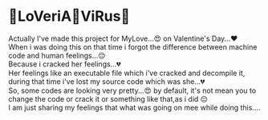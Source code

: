 # 👾LoVeriA👾ViRus👾
Actually I've made this project for MyLove...😍 on Valentine's Day...❤️<br>
When i was doing this on that time i forgot the difference between machine code and human feelings...😔 <br>Because i cracked her feelings...💔<br>
Her feelings like an executable file which i've cracked and decompile it, during that time i've lost my source code which was she...💔<br>
So, some codes are looking very pretty...😍 by default, it's not mean you to change the code or crack it or something like that,as i did 😔<br>
I am just sharing my feelings that what was going on mee while doing this....
